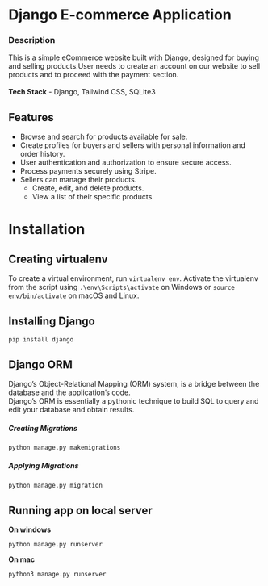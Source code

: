 # Django E-commerce Application
### Description 
This is a simple eCommerce website built with Django, designed for buying and selling products.User needs to create an account on our website to sell products and to proceed with the payment section.</br></br>
**Tech Stack** - Django, Tailwind CSS, SQLite3
## Features
* Browse and search for products available for sale.</br>
* Create profiles for buyers and sellers with personal information and order history.</br>
* User authentication and authorization to ensure secure access.</br>
* Process payments securely using Stripe.</br>
* Sellers can manage their products.
     * Create, edit, and delete products.
     * View a list of their specific products.
# Installation
## Creating virtualenv
To create a virtual environment, run `virtualenv env`. Activate the virtualenv from the script using `.\env\Scripts\activate` on Windows or `source env/bin/activate` on macOS and Linux.
## Installing Django
```
pip install django
```
## Django ORM
Django’s Object-Relational Mapping (ORM) system, is a bridge between the database and the application’s code.</br>
Django’s ORM is essentially a pythonic technique to build SQL to query and edit your database and obtain results.
##### Creating Migrations
```bash
python manage.py makemigrations
```
##### Applying Migrations
```bash
python manage.py migration
```
## Running app on local server
**On windows**
```
python manage.py runserver
```
**On mac**
```
python3 manage.py runserver
```
